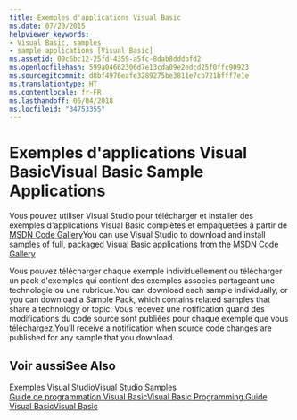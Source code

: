 ```yaml
---
title: Exemples d'applications Visual Basic
ms.date: 07/20/2015
helpviewer_keywords:
- Visual Basic, samples
- sample applications [Visual Basic]
ms.assetid: 09c6bc12-25fd-4359-a5fc-8dab8dddbfd2
ms.openlocfilehash: 599a04662306d7e13cda09e2edcd25f0ffc90923
ms.sourcegitcommit: d8bf4976eafe3289275be3811e7cb721bfff7e1e
ms.translationtype: HT
ms.contentlocale: fr-FR
ms.lasthandoff: 06/04/2018
ms.locfileid: "34753355"
---
```

# <a name="visual-basic-sample-applications"></a><span data-ttu-id="886d9-102">Exemples d'applications Visual Basic</span><span class="sxs-lookup"><span data-stu-id="886d9-102">Visual Basic Sample Applications</span></span>
<span data-ttu-id="886d9-103">Vous pouvez utiliser Visual Studio pour télécharger et installer des exemples d'applications Visual Basic complètes et empaquetées à partir de [MSDN Code Gallery](https://code.msdn.microsoft.com)</span><span class="sxs-lookup"><span data-stu-id="886d9-103">You can use Visual Studio to download and install samples of full, packaged Visual Basic applications from the [MSDN Code Gallery](https://code.msdn.microsoft.com)</span></span>  
  
 <span data-ttu-id="886d9-104">Vous pouvez télécharger chaque exemple individuellement ou télécharger un pack d'exemples qui contient des exemples associés partageant une technologie ou une rubrique.</span><span class="sxs-lookup"><span data-stu-id="886d9-104">You can download each sample individually, or you can download a Sample Pack, which contains related samples that share a technology or topic.</span></span> <span data-ttu-id="886d9-105">Vous recevez une notification quand des modifications du code source sont publiées pour chaque exemple que vous téléchargez.</span><span class="sxs-lookup"><span data-stu-id="886d9-105">You’ll receive a notification when source code changes are published for any sample that you download.</span></span>  
  
## <a name="see-also"></a><span data-ttu-id="886d9-106">Voir aussi</span><span class="sxs-lookup"><span data-stu-id="886d9-106">See Also</span></span>  
 [<span data-ttu-id="886d9-107">Exemples Visual Studio</span><span class="sxs-lookup"><span data-stu-id="886d9-107">Visual Studio Samples</span></span>](https://code.msdn.microsoft.com/vstudio)  
 [<span data-ttu-id="886d9-108">Guide de programmation Visual Basic</span><span class="sxs-lookup"><span data-stu-id="886d9-108">Visual Basic Programming Guide</span></span>](../visual-basic/programming-guide/index.md)  
 [<span data-ttu-id="886d9-109">Visual Basic</span><span class="sxs-lookup"><span data-stu-id="886d9-109">Visual Basic</span></span>](../visual-basic/index.md)
